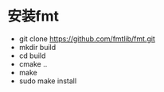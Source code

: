 # 安装fmt
- git clone https://github.com/fmtlib/fmt.git
- mkdir build
- cd build
- cmake ..
- make
- sudo make install
